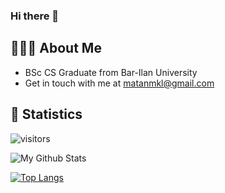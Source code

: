 ### Hi there 👋

## 👨🏻‍💻 About Me

- BSc CS Graduate from Bar-Ilan University
- Get in touch with me at [matanmkl@gmail.com](matanmkl@gmail.com)

## 🔢 Statistics
  
  ![visitors](https://visitor-badge.glitch.me/badge?page_id=matanm28.matanm28)
    
  ![My Github Stats](https://github-readme-stats.vercel.app/api?username=matanm28&count_private=true&show_icons=true&theme=dracula)

  [![Top Langs](https://github-readme-stats.vercel.app/api/top-langs/?username=matanm28&layout=compact)](https://github.com/matanm28/github-readme-stats)

<!--
**matanm28/matanm28** is a ✨ _special_ ✨ repository because its `README.md` (this file) appears on your GitHub profile.

Here are some ideas to get you started:

- 🔭 I’m currently working on ...
- 🌱 I’m currently learning ...
- 👯 I’m looking to collaborate on ...
- 🤔 I’m looking for help with ...
- 💬 Ask me about ...
- 📫 How to reach me: ...
- 😄 Pronouns: ...
- ⚡ Fun fact: ...
-->
